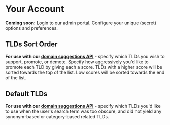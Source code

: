# Your Account

**Coming soon:** Login to our admin portal. Configure your unique (secret) options and preferences.

## TLDs Sort Order

**For use with our [domain suggestions API](#documentation)** - specify which TLDs you wish to support, promote, or demote. Specify how aggressively you'd like to promote each TLD by giving each a score. TLDs with a higher score will be sorted towards the top of the list. Low scores will be sorted towards the end of the list.

## Default TLDs

**For use with our [domain suggestions API](#documentation)** - specify which TLDs you'd like to use when the user's search term was too obscure, and did not yield any synonym-based or category-based related TLDs.
